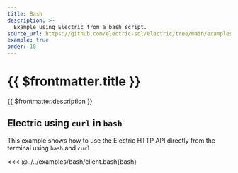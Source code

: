 ```yaml
---
title: Bash
description: >-
  Example using Electric from a bash script.
source_url: https://github.com/electric-sql/electric/tree/main/examples/bash
example: true
order: 10
---
```


# {{ $frontmatter.title }}

{{ $frontmatter.description }}

<DemoCTAs :demo="$frontmatter" />

## Electric using `curl` in `bash`

This example shows how to use the Electric HTTP API directly from the terminal using `bash` and `curl`.

<<< @../../examples/bash/client.bash{bash}

<DemoCTAs :demo="$frontmatter" />
